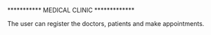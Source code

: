 *********** MEDICAL CLINIC *************

The user can register the doctors, patients and make appointments.
